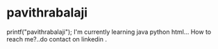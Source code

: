 # pavithrabalaji
printf("pavithrabalaji");
I'm currently learning java python html...
How to reach me?..do contact on linkedin .
